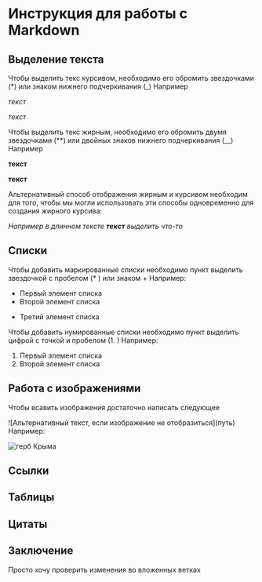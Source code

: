# Инструкция для работы с Markdown

##  Выделение текста

Чтобы выделить текс курсивом, необходимо его обромить звездочками (*) или знаком нижнего подчеркивания (_) Например

*текст*

_текст_

Чтобы выделить текс жирным, необходимо его обромить двумя звездочками (**) или двойных знаков нижнего подчеркивания (__) Например

**текст**

__текст__

Альтернативный способ отображения жирным и курсивом необходим для того, чтобы мы могли использовать эти способы одновременно для создания жирного курсива:

*Например в длинном тексте __текст__ выделить что-то*

## Списки

Чтобы добавить маркированные списки необходимо пункт выделить звездочкой с пробелом (* ) или знаком + Например:

* Первый элемент списка
* Второй элемент списка
+ Третий элемент списка

Чтобы добавить нумированные списки необходимо пункт выделить цифрой с точкой и пробелом (1. ) Например:

1. Первый элемент списка
2.  Второй элемент списка

## Работа с изображениями 

Чтобы всавить изображения достаточно написать следующее

\!\[Альтернативный текст, если изображение не отобразиться](путь) Например:

![герб Крыма](Emblem.png)

## Ссылки

## Таблицы

## Цитаты

## Заключение                       
Просто хочу проверить изменения во вложенных ветках